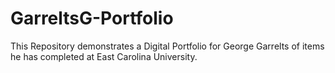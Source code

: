 # GarreltsG-Portfolio

This Repository demonstrates a Digital Portfolio for George Garrelts of items he has completed at East Carolina University.
